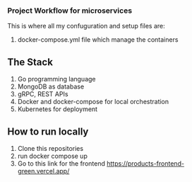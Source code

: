 ### Project Workflow for microservices

This is where all my confuguration and setup files are:

1) docker-compose.yml file which manage the containers

## The Stack

1) Go programming language
2) MongoDB as database
3) gRPC, REST APIs
4) Docker and docker-compose for local orchestration
5) Kubernetes for deployment

## How to run locally

1) Clone this repositories
2) run docker compose up
3) Go to this link for the frontend https://products-frontend-green.vercel.app/